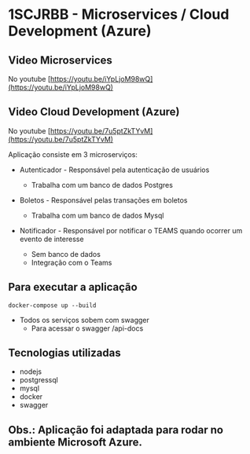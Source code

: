# 1SCJRBB - Microservices / Cloud Development (Azure)


## Video Microservices

No youtube [https://youtu.be/iYpLjoM98wQ](https://youtu.be/iYpLjoM98wQ)

## Video Cloud Development (Azure)

No youtube [https://youtu.be/7u5ptZkTYvM](https://youtu.be/7u5ptZkTYvM)


Aplicação consiste em 3 microserviços:

- Autenticador - Responsável pela autenticação de usuários
    - Trabalha com um banco de dados Postgres

- Boletos - Responsável pelas transações em boletos
    - Trabalha com um banco de dados Mysql

- Notificador - Responsável por notificar o TEAMS quando ocorrer um evento de interesse
    - Sem banco de dados 
    - Integração com o Teams

## Para executar a aplicação

`docker-compose up --build`


- Todos os serviços sobem com swagger
    - Para acessar o swagger /api-docs

## Tecnologias utilizadas

- nodejs
- postgressql
- mysql
- docker
- swagger

## Obs.: Aplicação foi adaptada para rodar no ambiente Microsoft Azure.
